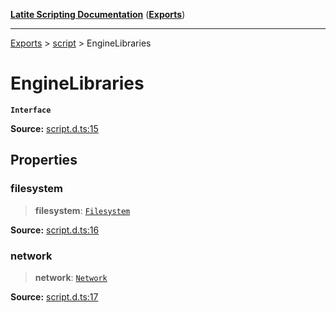 [**Latite Scripting Documentation**](../../README.md) ([**Exports**](../../exports.md))

---

[Exports](../../exports.md) > [script](../index.md) > EngineLibraries

# EngineLibraries

**`Interface`**

**Source:** [script.d.ts:15](https://github.com/LatiteScripting/latitescripting.github.io/blob/b8f7d69/definitions/script.d.ts#L15)

## Properties

### filesystem

> **filesystem**: [`Filesystem`](../../module.lib_filesystem/namespaces/namespace.include/interfaces/interface.Filesystem.md)

**Source:** [script.d.ts:16](https://github.com/LatiteScripting/latitescripting.github.io/blob/b8f7d69/definitions/script.d.ts#L16)

### network

> **network**: [`Network`](../../module.lib_filesystem/namespaces/namespace.include/interfaces/interface.Network.md)

**Source:** [script.d.ts:17](https://github.com/LatiteScripting/latitescripting.github.io/blob/b8f7d69/definitions/script.d.ts#L17)
